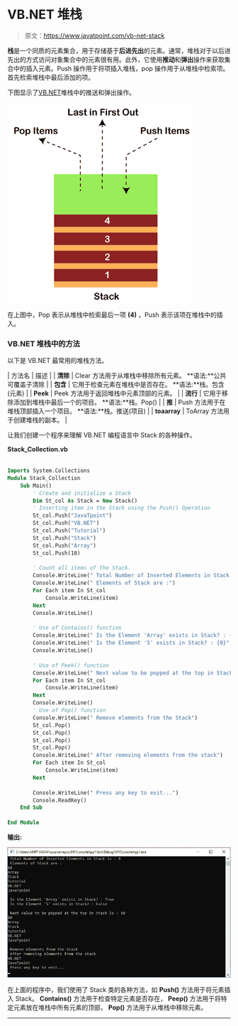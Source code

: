 # VB.NET 堆栈

> 原文：<https://www.javatpoint.com/vb-net-stack>

**栈**是一个同质的元素集合，用于存储基于**后进先出**的元素。通常，堆栈对于以后进先出的方式访问对象集合中的元素很有用。此外，它使用**推动**和**弹出**操作来获取集合中的插入元素。Push 操作用于将项插入堆栈，pop 操作用于从堆栈中检索项。首先检索堆栈中最后添加的项。

下图显示了[VB.NET](https://www.javatpoint.com/vb-net)堆栈中的推送和弹出操作。

![VB.NET Stack](img/98550ed90fd30eed791adbce88400a59.png)

在上图中，Pop 表示从堆栈中检索最后一项 **(4)** ，Push 表示该项在堆栈中的插入。

### VB.NET 堆栈中的方法

以下是 VB.NET 最常用的堆栈方法。

| 方法名 | 描述 |
| **清除** | Clear 方法用于从堆栈中移除所有元素。
**语法:**公共可覆盖子清除 |
| **包含** | 它用于检查元素在堆栈中是否存在。
**语法:**栈。包含(元素) |
| **Peek** | Peek 方法用于返回堆栈中元素顶部的元素。 |
| **流行** | 它用于移除添加到堆栈中最后一个的项目。
**语法:**栈。Pop() |
| **推** | Push 方法用于在堆栈顶部插入一个项目。
**语法:**栈。推送(项目) |
| **toaarray** | ToArray 方法用于创建堆栈的副本。 |

让我们创建一个程序来理解 VB.NET 编程语言中 Stack 的各种操作。

**Stack_Collection.vb**

```vb

Imports System.Collections
Module Stack_Collection
    Sub Main()
        ' Create and initialize a Stack
        Dim St_col As Stack = New Stack()
        ' Inserting item in the Stack using the Push() Operation
        St_col.Push("JavaTpoint")
        St_col.Push("VB.NET")
        St_col.Push("Tutorial")
        St_col.Push("Stack")
        St_col.Push("Array")
        St_col.Push(10)

        ' Count all items of the Stack.
        Console.WriteLine(" Total Number of Inserted Elements in Stack is : {0}", St_col.Count)
        Console.WriteLine(" Elements of Stack are :")
        For Each item In St_col
            Console.WriteLine(item)
        Next
        Console.WriteLine()

        ' Use of Contains() function
        Console.WriteLine(" Is the Element 'Array' exists in Stack? : {0}", St_col.Contains("Array"))
        Console.WriteLine(" Is the Element '5' exists in Stack? : {0}", St_col.Contains(5))
        Console.WriteLine()

        ' Use of Peek() function
        Console.WriteLine(" Next value to be popped at the top in Stack is : {0}", St_col.Peek())
        For Each item In St_col
            Console.WriteLine(item)
        Next
        Console.WriteLine()
        ' Use of Pop() function
        Console.WriteLine(" Remove elements from the Stack")
        St_col.Pop()
        St_col.Pop()
        St_col.Pop()
        St_col.Pop()
        Console.WriteLine(" After removing elements from the stack")
        For Each item In St_col
            Console.WriteLine(item)
        Next

        Console.WriteLine(" Press any key to exit...")
        Console.ReadKey()
    End Sub

End Module

```

**输出:**

![VB.NET Stack](img/58f802260014211cc4af4441f5ee31a1.png)

在上面的程序中，我们使用了 Stack 类的各种方法，如 **Push()** 方法用于将元素插入 Stack。 **Contains()** 方法用于检查特定元素是否存在， **Peep()** 方法用于将特定元素放在堆栈中所有元素的顶部， **Pop()** 方法用于从堆栈中移除元素。

* * *
